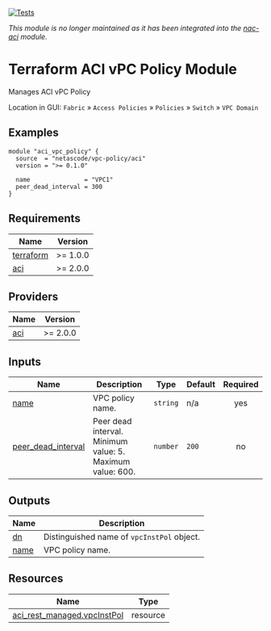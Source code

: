<!-- BEGIN_TF_DOCS -->
[![Tests](https://github.com/netascode/terraform-aci-vpc-policy/actions/workflows/test.yml/badge.svg)](https://github.com/netascode/terraform-aci-vpc-policy/actions/workflows/test.yml)

*This module is no longer maintained as it has been integrated into the [nac-aci](https://github.com/netascode/terraform-aci-nac-aci) module.*

# Terraform ACI vPC Policy Module

Manages ACI vPC Policy

Location in GUI:
`Fabric` » `Access Policies` » `Policies` » `Switch` » `VPC Domain`

## Examples

```hcl
module "aci_vpc_policy" {
  source  = "netascode/vpc-policy/aci"
  version = ">= 0.1.0"

  name               = "VPC1"
  peer_dead_interval = 300
}
```

## Requirements

| Name | Version |
|------|---------|
| <a name="requirement_terraform"></a> [terraform](#requirement\_terraform) | >= 1.0.0 |
| <a name="requirement_aci"></a> [aci](#requirement\_aci) | >= 2.0.0 |

## Providers

| Name | Version |
|------|---------|
| <a name="provider_aci"></a> [aci](#provider\_aci) | >= 2.0.0 |

## Inputs

| Name | Description | Type | Default | Required |
|------|-------------|------|---------|:--------:|
| <a name="input_name"></a> [name](#input\_name) | VPC policy name. | `string` | n/a | yes |
| <a name="input_peer_dead_interval"></a> [peer\_dead\_interval](#input\_peer\_dead\_interval) | Peer dead interval. Minimum value: 5. Maximum value: 600. | `number` | `200` | no |

## Outputs

| Name | Description |
|------|-------------|
| <a name="output_dn"></a> [dn](#output\_dn) | Distinguished name of `vpcInstPol` object. |
| <a name="output_name"></a> [name](#output\_name) | VPC policy name. |

## Resources

| Name | Type |
|------|------|
| [aci_rest_managed.vpcInstPol](https://registry.terraform.io/providers/CiscoDevNet/aci/latest/docs/resources/rest_managed) | resource |
<!-- END_TF_DOCS -->